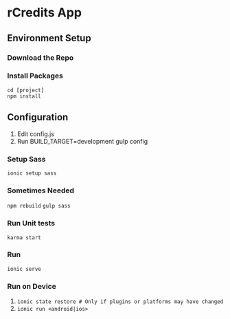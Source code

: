 # rCredits App

## Environment Setup

### Download the Repo

### Install Packages
```
cd [project]
npm install
```

## Configuration

1. Edit config.js
1. Run BUILD_TARGET=development gulp config

### Setup Sass
`ionic setup sass`

### Sometimes Needed
`npm rebuild`
`gulp sass`

### Run Unit tests
`karma start`

### Run
`ionic serve`

### Run on Device
1. `ionic state restore # Only if plugins or platforms may have changed`
1. `ionic run <android|ios>`
